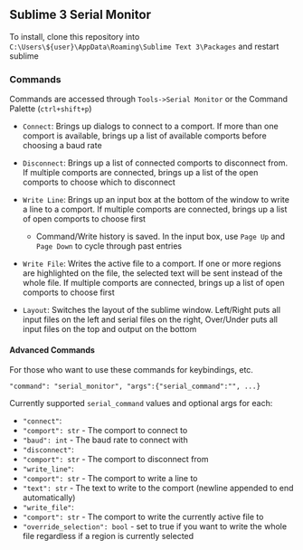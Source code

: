 ## Sublime 3 Serial Monitor

To install, clone this repository into `C:\Users\${user}\AppData\Roaming\Sublime Text 3\Packages` and restart sublime

### Commands
Commands are accessed through `Tools->Serial Monitor` or the Command Palette (`ctrl+shift+p`)

- `Connect`: Brings up dialogs to connect to a comport.  If more than one comport is available, brings up a list of available comports before choosing a baud rate

- `Disconnect`: Brings up a list of connected comports to disconnect from.  If multiple comports are connected, brings up a list of the open comports to choose which to disconnect

- `Write Line`: Brings up an input box at the bottom of the window to write a line to a comport.  If multiple comports are connected, brings up a list of open comports to choose first
  - Command/Write history is saved.  In the input box, use `Page Up` and `Page Down` to cycle through past entries

- `Write File`: Writes the active file to a comport.  If one or more regions are highlighted on the file, the selected text will be sent instead of the whole file.  If multiple comports are connected, brings up a list of open comports to choose first

- `Layout`: Switches the layout of the sublime window.  Left/Right puts all input files on the left and serial files on the right, Over/Under puts all input files on the top and output on the bottom


#### Advanced Commands
For those who want to use these commands for keybindings, etc.

`"command": "serial_monitor", "args":{"serial_command":"", ...}`

Currently supported `serial_command` values and optional args for each:

- `"connect"`:
 - `"comport": str` - The comport to connect to
 - `"baud": int` - The baud rate to connect with
- `"disconnect"`:
 - `"comport": str` - The comport to disconnect from
- `"write_line"`:
 - `"comport": str` - The comport to write a line to
 - `"text": str` - The text to write to the comport (newline appended to end automatically)
- `"write_file"`:
 - `"comport": str` - The comport to write the currently active file to
 - `"override_selection": bool` - set to true if you want to write the whole file regardless if a region is currently selected